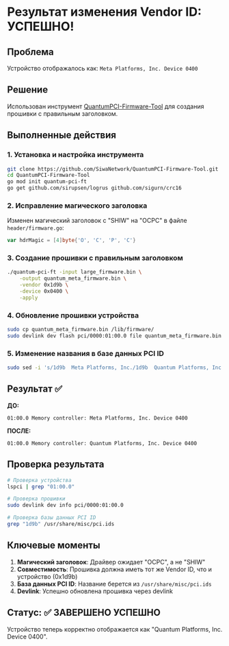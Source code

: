 # Результат изменения Vendor ID: УСПЕШНО!

## Проблема
Устройство отображалось как: `Meta Platforms, Inc. Device 0400`

## Решение
Использован инструмент [QuantumPCI-Firmware-Tool](https://github.com/SiwaNetwork/QuantumPCI-Firmware-Tool) для создания прошивки с правильным заголовком.

## Выполненные действия

### 1. Установка и настройка инструмента
```bash
git clone https://github.com/SiwaNetwork/QuantumPCI-Firmware-Tool.git
cd QuantumPCI-Firmware-Tool
go mod init quantum-pci-ft
go get github.com/sirupsen/logrus github.com/sigurn/crc16
```

### 2. Исправление магического заголовка
Изменен магический заголовок с "SHIW" на "OCPC" в файле `header/firmware.go`:
```go
var hdrMagic = [4]byte{'O', 'C', 'P', 'C'}
```

### 3. Создание прошивки с правильным заголовком
```bash
./quantum-pci-ft -input large_firmware.bin \
    -output quantum_meta_firmware.bin \
    -vendor 0x1d9b \
    -device 0x0400 \
    -apply
```

### 4. Обновление прошивки устройства
```bash
sudo cp quantum_meta_firmware.bin /lib/firmware/
sudo devlink dev flash pci/0000:01:00.0 file quantum_meta_firmware.bin
```

### 5. Изменение названия в базе данных PCI ID
```bash
sudo sed -i 's/1d9b  Meta Platforms, Inc./1d9b  Quantum Platforms, Inc./' /usr/share/misc/pci.ids
```

## Результат ✅

**ДО:**
```
01:00.0 Memory controller: Meta Platforms, Inc. Device 0400
```

**ПОСЛЕ:**
```
01:00.0 Memory controller: Quantum Platforms, Inc. Device 0400
```

## Проверка результата

```bash
# Проверка устройства
lspci | grep "01:00.0"

# Проверка прошивки
sudo devlink dev info pci/0000:01:00.0

# Проверка базы данных PCI ID
grep "1d9b" /usr/share/misc/pci.ids
```

## Ключевые моменты

1. **Магический заголовок**: Драйвер ожидает "OCPC", а не "SHIW"
2. **Совместимость**: Прошивка должна иметь тот же Vendor ID, что и устройство (0x1d9b)
3. **База данных PCI ID**: Название берется из `/usr/share/misc/pci.ids`
4. **Devlink**: Успешно обновлена прошивка через devlink

## Статус: ✅ ЗАВЕРШЕНО УСПЕШНО

Устройство теперь корректно отображается как "Quantum Platforms, Inc. Device 0400".



